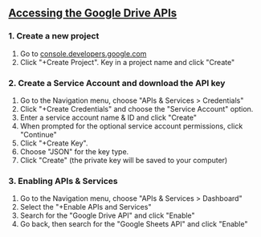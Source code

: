 ## [Accessing the Google Drive APIs](https://nathanielng.github.io/python-snippets/remote/GOOGLE_APIs)

### 1. Create a new project

1. Go to [console.developers.google.com](http://console.developers.google.com/project)
2. Click "+Create Project". Key in a project name and click "Create"

### 2. Create a Service Account and download the API key

1. Go to the Navigation menu, choose "APIs & Services > Credentials"
2. Click "+Create Credentials" and choose the "Service Account" option.
3. Enter a service account name & ID and click "Create"
4. When prompted for the optional service account permissions, click "Continue"
5. Click "+Create Key".
6. Choose "JSON" for the key type.
7. Click "Create" (the private key will be saved to your computer)

### 3. Enabling APIs & Services

1. Go to the Navigation menu, choose "APIs & Services > Dashboard"
2. Select the "+Enable APIs and Services"
3. Search for the "Google Drive API" and click "Enable"
4. Go back, then search for the "Google Sheets API" and click "Enable"

